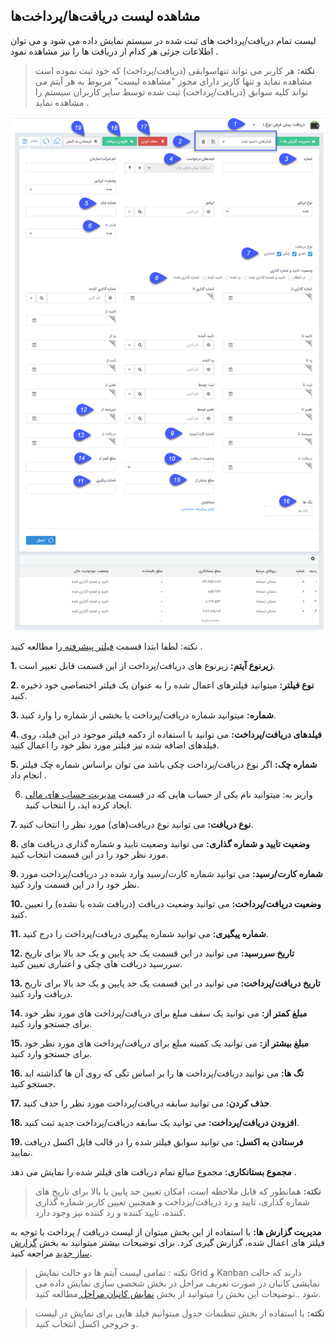 ##  مشاهده لیست دریافت‌ها/پرداخت‌ها 

لیست تمام دریافت/پرداخت های ثبت شده در سیستم نمایش داده می شود و می توان اطلاعات جزئی هر کدام از دریافت ها را نیز مشاهده نمود .

> **نکته:** هر کاربر می تواند تنهاسوابقی (دریافت/پرداخت) که خود ثبت نموده است مشاهده نماید و تنها کاربر دارای مجوز "مشاهده لیست" مربوط به هر  آیتم می تواند کلیه سوابق (دریافت/پرداخت) ثبت شده توسط سایر کاربران سیستم را مشاهده نماید .

![](daryaft.png)



نکته: لطفا ابتدا قسمت [ فیلتر پیشرفته ](https://github.com/1stco/PayamGostarDocs/blob/master/help%202.5.4/Customer-relationship-management/Advanced-filter/Advanced-filter.md) را مطالعه کنید .  


**1. زیرنوع آیتم:** زیرنوع های دریافت/پرداخت از این قسمت قابل تغییر است.

**2. نوع فیلتر:** میتوانید فیلترهای اعمال شده را به عنوان یک فیلتر اختصاصی خود ذخیره کنید.

**3. شماره:** میتوانید شماره دریافت/پرداخت یا بخشی از شماره را وارد کنید.

**4. فیلدهای دریافت/پرداخت:** می توانید با استفاده از دکمه فیلتر موجود در این فیلد، روی فیلدهای اضافه شده نیز فیلتر مورد نظر خود را اعمال کنید.

**5. شماره چک:**  اگر نوع دریافت/پرداخت چکی باشد می توان براساس شماره چک فیلتر انجام داد . 

6. واریز به: میتوانید نام یکی از حساب هایی که در قسمت [مدیریت حساب های مالی ](https://github.com/1stco/PayamGostarDocs/blob/master/help%202.5.4/Basic-Information/Financial-account-management/Financial-account-management.md)ایجاد کرده اید، را انتخاب کنید.

**7. نوع دریافت:** می توانید نوع دریافت(های) مورد نظر را انتخاب کنید.

**8. وضعیت تایید و شماره گذاری:** می توانید وضعیت تایید و شماره گذاری دریافت های مورد نظر خود را در این قسمت انتخاب کنید.

**9. شماره کارت/رسید:** می توانید شماره کارت/رسید وارد شده در دریافت/پرداخت مورد نظر خود را در این قسمت وارد کنید.

**10. وضعیت دریافت/پرداخت:** می توانید وضعیت دریافت (دریافت شده یا نشده) را تعیین کنید.

**11. شماره پیگیری:** می توانید شماره پیگیری دریافت/پرداخت را درج کنید.

**12. تاریخ سررسید:** می توانید در این قسمت یک حد پایین و یک حد بالا برای تاریخ سررسید دریافت های چکی و اعتباری تعیین کنید.

**13. تاریخ دریافت/پرداخت:** می توانید در این قسمت یک حد پایین و یک حد بالا برای تاریخ دریافت وارد کنید.

**14. مبلغ کمتر از:** می توانید یک سقف مبلغ برای دریافت/پرداخت های مورد نظر خود برای جستجو وارد کنید.

**15. مبلغ بیشتر از:** می توانید یک کمینه مبلغ برای دریافت/پرداخت های مورد نظر خود برای جستجو وارد کنید.

**16. تگ ها:** می توانید دریافت/پرداخت ها را بر اساس تگی که روی آن ها گذاشته اید جستجو کنید.

**17. حذف کردن:** می توانید سابقه دریافت/پرداخت مورد نظر را حذف کنید.

**18. افزودن دریافت/پرداخت:** می توانید یک سابقه دریافت/پرداخت جدید ثبت کنید.

**19. فرستادن به اکسل:** می توانید سوابق فیلتر شده را در قالب فایل اکسل دریافت نمایید.

**مجموع بستانکاری:** مجموع مبالغ تمام دریافت های فیلتر شده را نمایش می دهد .

> **نکته:** همانطور که قابل ملاحظه است، امکان تعیین حد پایین یا بالا برای تاریخ های شماره گذاری، تایید و رد دریافت/پرداخت و همچنین تعیین کاربر شماره گذاری کننده، تایید کننده و رد کننده نیز وجود دارد.



**مدیریت گزارش ها:**  با استفاده از این بخش میتوان از لیست دریافت / پرداخت با توجه به فیلتر های اعمال شده، گزارش گیری کرد. برای توضیحات بیشتر میتوانید به بخش [گزارش ساز جدید](https://github.com/1stco/PayamGostarDocs/blob/master/help%202.5.4/Management-and-reports/Report-Builder/Report-Builder.md) مراجعه کنید.

> نکته : تمامی لیست آیتم ها دو حالت نمایش Grid و Kanban دارند که حالت نمایشی کانبان در صورت تعریف مراحل در بخش شخصی سازی نمایش داده می شود ..توضیحات این بخش را میتوانید از بخش [نمایش کانبان مراحل ](https://github.com/1stco/PayamGostarDocs/blob/master/help2.5.4/Settings/Personalization-crm/Overview/General-information/leveling/leveling.md)مطالعه کنید.


> **نکته:**  با استفاده از بخش تنظیمات جدول میتوانیم فیلد هایی برای نمایش در لیست و خروجی اکسل انتخاب کنید.


